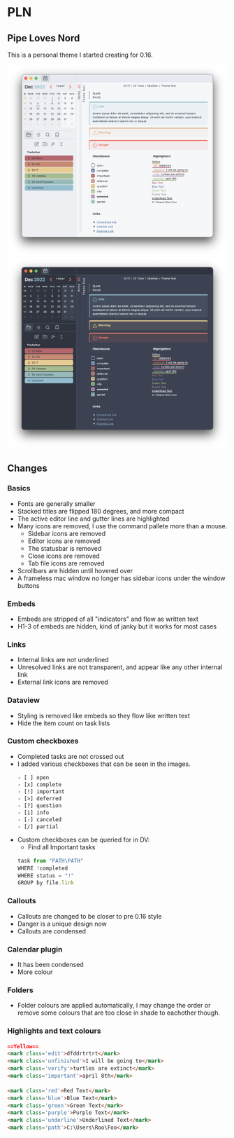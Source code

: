 # PLN
## Pipe Loves Nord

This is a personal theme I started creating for 0.16.

![Light Screenshot](PLN_Light.png)
![Dark Screenshot](PLN_Dark.png)

## Changes
### Basics
- Fonts are generally smaller
- Stacked titles are flipped 180 degrees, and more compact
- The active editor line and gutter lines are highlighted
- Many icons are removed, I use the command pallete more than a mouse.
	- Sidebar icons are removed
	- Editor icons are removed
	- The statusbar is removed
	- Close icons are removed
	- Tab file icons are removed
- Scrollbars are hidden until hovered over
- A frameless mac window no longer has sidebar icons under the window buttons


### Embeds
- Embeds are stripped of all "indicators" and flow as written text
- H1-3 of embeds are hidden, kind of janky but it works for most cases

### Links
- Internal links are not underlined
- Unresolved links are not transparent, and appear like any other internal link
- External link icons are removed

### Dataview
- Styling is removed like embeds so they flow like written text
- Hide the item count on task lists

### Custom checkboxes
- Completed tasks are not crossed out
- I added various checkboxes that can be seen in the images. 
	```
	- [ ] open
	- [x] complete
	- [!] important
	- [>] deferred
	- [?] question
	- [i] info
	- [-] canceled 
	- [/] partial
	```
- Custom checkboxes can be queried for in DV:
	- Find all Important tasks
	```js
	task from "PATH\PATH"
	WHERE !completed
	WHERE status = "!"
	GROUP by file.link
	```

### Callouts
- Callouts are changed to be closer to pre 0.16 style
- Danger is a unique design now
- Callouts are condensed

### Calendar plugin
- It has been condensed
- More colour

### Folders
- Folder colours are applied automatically, I may change the order or remove some colours that are too close in shade to eachother though.

### Highlights and text colours

```markdown
==Yellow==
<mark class='edit'>dfddrtrtrt</mark>
<mark class='unfinished'>I will be going to</mark>
<mark class='verify'>turtles are extinct</mark>
<mark class='important'>april 8th</mark>

<mark class='red'>Red Text</mark>
<mark class='blue'>Blue Text</mark>
<mark class='green'>Green Text</mark>
<mark class='purple'>Purple Text</mark>
<mark class='underline'>Underlined Text</mark>
<mark class='path'>C:\Users\Roo\Foo</mark>
```
